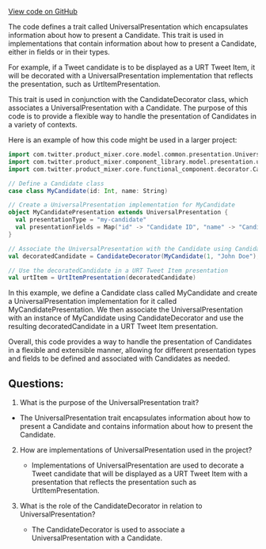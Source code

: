 [View code on GitHub](https://github.com/misbahsy/the-algorithm/product-mixer/core/src/main/scala/com/twitter/product_mixer/core/model/common/presentation/UniversalPresentation.scala)

The code defines a trait called UniversalPresentation which encapsulates information about how to present a Candidate. This trait is used in implementations that contain information about how to present a Candidate, either in fields or in their types. 

For example, if a Tweet candidate is to be displayed as a URT Tweet Item, it will be decorated with a UniversalPresentation implementation that reflects the presentation, such as UrtItemPresentation. 

This trait is used in conjunction with the CandidateDecorator class, which associates a UniversalPresentation with a Candidate. The purpose of this code is to provide a flexible way to handle the presentation of Candidates in a variety of contexts. 

Here is an example of how this code might be used in a larger project:

```scala
import com.twitter.product_mixer.core.model.common.presentation.UniversalPresentation
import com.twitter.product_mixer.component_library.model.presentation.urt.UrtItemPresentation
import com.twitter.product_mixer.core.functional_component.decorator.CandidateDecorator

// Define a Candidate class
case class MyCandidate(id: Int, name: String)

// Create a UniversalPresentation implementation for MyCandidate
object MyCandidatePresentation extends UniversalPresentation {
  val presentationType = "my-candidate"
  val presentationFields = Map("id" -> "Candidate ID", "name" -> "Candidate Name")
}

// Associate the UniversalPresentation with the Candidate using CandidateDecorator
val decoratedCandidate = CandidateDecorator(MyCandidate(1, "John Doe"), MyCandidatePresentation)

// Use the decoratedCandidate in a URT Tweet Item presentation
val urtItem = UrtItemPresentation(decoratedCandidate)
```

In this example, we define a Candidate class called MyCandidate and create a UniversalPresentation implementation for it called MyCandidatePresentation. We then associate the UniversalPresentation with an instance of MyCandidate using CandidateDecorator and use the resulting decoratedCandidate in a URT Tweet Item presentation. 

Overall, this code provides a way to handle the presentation of Candidates in a flexible and extensible manner, allowing for different presentation types and fields to be defined and associated with Candidates as needed.
## Questions: 
 1. What is the purpose of the UniversalPresentation trait?
   - The UniversalPresentation trait encapsulates information about how to present a Candidate and contains information about how to present the Candidate.

2. How are implementations of UniversalPresentation used in the project?
   - Implementations of UniversalPresentation are used to decorate a Tweet candidate that will be displayed as a URT Tweet Item with a presentation that reflects the presentation such as UrtItemPresentation.

3. What is the role of the CandidateDecorator in relation to UniversalPresentation?
   - The CandidateDecorator is used to associate a UniversalPresentation with a Candidate.
